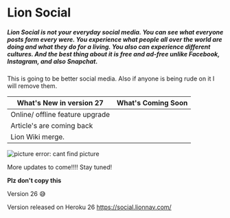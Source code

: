 # Lion Social

##### Lion Social is not your everyday social media. You can see what everyone posts form every were. You experience what people all over the world are doing and what they do for a living. You also can experience different cultures. And the best thing about it is free and ad-free unlike Facebook, Instagram, and also Snapchat.

This is going to be better social media. Also if anyone is being rude on it I will remove them.

What's New in version 27            | What's Coming Soon
-----------------------            | -------------     
Online/ offline feature upgrade    |
Article's are coming back          |
Lion Wiki merge.                   |

![picture error: cant find picture](https://social.lionnav.com/packs/media/images/home_lion-10507de0758c6bb3b9c3a3afb1b19fbc.jpg)

More updates to come!!!! Stay tuned!


**Plz don't copy this**

Version 26 :sweat_smile:

Version released on Heroku 26
https://social.lionnav.com/
